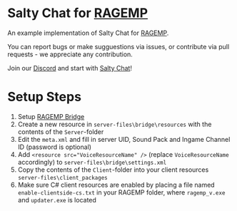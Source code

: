 # Salty Chat for [RAGEMP](https://rage.mp/)
An example implementation of Salty Chat for [RAGEMP](https://rage.mp/).

You can report bugs or make sugguestions via issues, or contribute via pull requests - we appreciate any contribution.

Join our [Discord](https://discord.gg/MBCnqSf) and start with [Salty Chat](https://www.saltmine.de/)!

# Setup Steps
1. Setup [RAGEMP Bridge](https://wiki.gtanet.work/index.php?title=Setting_up_the_Bridge_on_Linux/Windows)
2. Create a new resource in `server-files\bridge\resources` with the contents of the `Server`-folder
3. Edit the `meta.xml` and fill in server UID, Sound Pack and Ingame Channel ID (password is optional)
4. Add `<resource src="VoiceResourceName" />` (replace `VoiceResourceName` accordingly) to `server-files\bridge\settings.xml`
5. Copy the contents of the `Client`-folder into your client resources `server-files\client_packages`
6. Make sure C# client resources are enabled by placing a file named `enable-clientside-cs.txt` in your RAGEMP folder, where `ragemp_v.exe` and `updater.exe` is located

